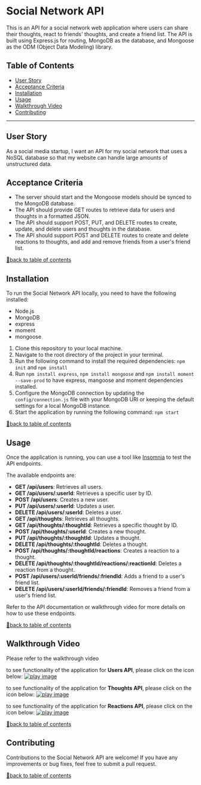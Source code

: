 # Social Network API

This is an API for a social network web application where users can share their thoughts, react to friends' thoughts, and create a friend list. The API is built using Express.js for routing, MongoDB as the database, and Mongoose as the ODM (Object Data Modeling) library.

## Table of Contents

- [User Story](#user-story)
- [Acceptance Criteria](#acceptance-criteria)
- [Installation](#installation)
- [Usage](#usage)
- [Walkthrough Video](#walkthrough-video)
- [Contributing](#contributing)

***

## User Story

As a social media startup, I want an API for my social network that uses a NoSQL database so that my website can handle large amounts of unstructured data.


## Acceptance Criteria

- The server should start and the Mongoose models should be synced to the MongoDB database.
- The API should provide GET routes to retrieve data for users and thoughts in a formatted JSON.
- The API should support POST, PUT, and DELETE routes to create, update, and delete users and thoughts in the database.
- The API should support POST and DELETE routes to create and delete reactions to thoughts, and add and remove friends from a user's friend list.

[🔼back to table of contents ](#table-of-contents)


## Installation

To run the Social Network API locally, you need to have the following installed:

- Node.js
- MongoDB
- express
- moment
- mongoose

1. Clone this repository to your local machine.
2. Navigate to the root directory of the project in your terminal.
3. Run the following command to install the required dependencies: `npm init` and `npm install`
4. Run `npm install express`,  `npm install mongoose` and  `npm install moment --save-prod` to have express, mangoose and moment dependencies installed.
5. Configure the MongoDB connection by updating the `config/connection.js` file with your MongoDB URI or keeping the default settings for a local MongoDB instance.
6. Start the application by running the following command: `npm start`

[🔼back to table of contents ](#table-of-contents)


## Usage

Once the application is running, you can use a tool like [Insomnia](https://insomnia.rest/) to test the API endpoints.

The available endpoints are:

- **GET /api/users**: Retrieves all users.
- **GET /api/users/:userId**: Retrieves a specific user by ID.
- **POST /api/users**: Creates a new user.
- **PUT /api/users/:userId**: Updates a user.
- **DELETE /api/users/:userId**: Deletes a user.
- **GET /api/thoughts**: Retrieves all thoughts.
- **GET /api/thoughts/:thoughtId**: Retrieves a specific thought by ID.
- **POST /api/thoughts/:userId**: Creates a new thought.
- **PUT /api/thoughts/:thoughtId**: Updates a thought.
- **DELETE /api/thoughts/:thoughtId**: Deletes a thought.
- **POST /api/thoughts/:thoughtId/reactions**: Creates a reaction to a thought.
- **DELETE /api/thoughts/:thoughtId/reactions/:reactionId**: Deletes a reaction from a thought.
- **POST /api/users/:userId/friends/:friendId**: Adds a friend to a user's friend list.
- **DELETE /api/users/:userId/friends/:friendId**: Removes a friend from a user's friend list.

Refer to the API documentation or walkthrough video for more details on how to use these endpoints.

[🔼back to table of contents ](#table-of-contents)


## Walkthrough Video

Please refer to the walkthrough video 


to see functionality of the application for **Users API**, please click on the icon below:
[![play image](https://user-images.githubusercontent.com/124220654/232980789-98efdcfd-579f-4389-a10f-8822b54bbeaa.jpg)](https://clipchamp.com/watch/ZHBKYxZ6b2j)

to see functionality of the application for **Thoughts API**, please click on the icon below:
[![play image](https://user-images.githubusercontent.com/124220654/232980789-98efdcfd-579f-4389-a10f-8822b54bbeaa.jpg)](https://clipchamp.com/watch/tjQTRwx2Suy)

to see functionality of the application for **Reactions API**, please click on the icon below:
[![play image](https://user-images.githubusercontent.com/124220654/232980789-98efdcfd-579f-4389-a10f-8822b54bbeaa.jpg)](https://clipchamp.com/watch/uKJlAx5o3gD)


[🔼back to table of contents ](#table-of-contents)


## Contributing

Contributions to the Social Network API are welcome! If you have any improvements or bug fixes, feel free to submit a pull request.

[🔼back to table of contents ](#table-of-contents)





